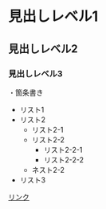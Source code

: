 # 見出しレベル1
## 見出しレベル2
### 見出しレベル3

・箇条書き

- リスト1
- リスト2
  - リスト2-1
  - リスト2-2
    - リスト2-2-1
    - リスト2-2-2
  - ネスト2-2
- リスト3

[リンク](https://covahhh.github.io/Markdown/test.html)
